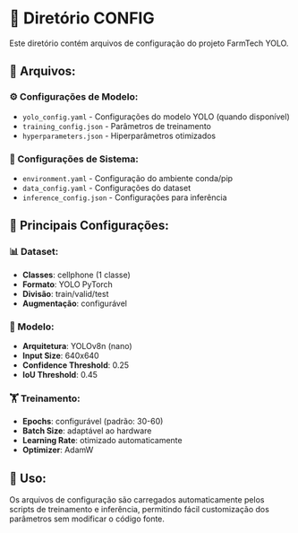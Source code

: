 # 📂 Diretório CONFIG

Este diretório contém arquivos de configuração do projeto FarmTech YOLO.

## 📁 Arquivos:

### ⚙️ Configurações de Modelo:
- `yolo_config.yaml` - Configurações do modelo YOLO (quando disponível)
- `training_config.json` - Parâmetros de treinamento
- `hyperparameters.json` - Hiperparâmetros otimizados

### 🔧 Configurações de Sistema:
- `environment.yaml` - Configuração do ambiente conda/pip
- `data_config.yaml` - Configurações do dataset
- `inference_config.json` - Configurações para inferência

## 🎯 Principais Configurações:

### 📊 Dataset:
- **Classes**: cellphone (1 classe)
- **Formato**: YOLO PyTorch
- **Divisão**: train/valid/test
- **Augmentação**: configurável

### 🤖 Modelo:
- **Arquitetura**: YOLOv8n (nano)
- **Input Size**: 640x640
- **Confidence Threshold**: 0.25
- **IoU Threshold**: 0.45

### 🏋️ Treinamento:
- **Epochs**: configurável (padrão: 30-60)
- **Batch Size**: adaptável ao hardware
- **Learning Rate**: otimizado automaticamente
- **Optimizer**: AdamW

## 🚀 Uso:

Os arquivos de configuração são carregados automaticamente pelos scripts de treinamento e inferência, permitindo fácil customização dos parâmetros sem modificar o código fonte.